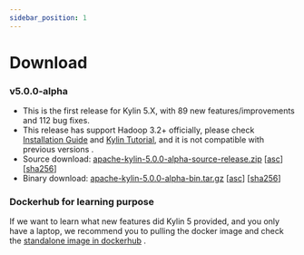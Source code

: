 ```yaml
---
sidebar_position: 1
---
```


# Download

### v5.0.0-alpha
- This is the first release for Kylin 5.X, with 89 new features/improvements and 112 bug fixes. 
- This release has support Hadoop 3.2+ officially, please check [Installation Guide](https://kylin.apache.org/5.0/docs/deployment/on-premises/installation/platform/install_on_apache_hadoop) and [Kylin Tutorial](https://kylin.apache.org/5.0/docs/quickstart/tutorial), and it is not compatible with previous versions . 
- Source download: [apache-kylin-5.0.0-alpha-source-release.zip](https://www.apache.org/dyn/closer.cgi/kylin/apache-kylin-5.0.0-alpha/apache-kylin-5.0.0-alpha-source-release.zip) \[[asc](https://www.apache.org/dist/kylin/apache-kylin-5.0.0-alpha/apache-kylin-5.0.0-alpha-source-release.zip.asc)\] \[[sha256](https://www.apache.org/dist/kylin/apache-kylin-5.0.0-alpha/apache-kylin-5.0.0-alpha-source-release.zip.sha256)\]
- Binary download: [apache-kylin-5.0.0-alpha-bin.tar.gz](https://www.apache.org/dyn/closer.cgi/kylin/apache-kylin-5.0.0-alpha/apache-kylin-5.0.0-alpha-bin.tar.gz) \[[asc](https://www.apache.org/dist/kylin/apache-kylin-5.0.0-alpha/apache-kylin-5.0.0-alpha-bin.tar.gz.asc)\] \[[sha256](https://www.apache.org/dist/kylin/apache-kylin-5.0.0-alpha/apache-kylin-5.0.0-alpha-bin.tar.gz.sha256)\]


### Dockerhub for learning purpose

If we want to learn what new features did Kylin 5 provided, and you only have a laptop,
we recommend you to pulling the docker image and check the [standalone image in dockerhub](https://hub.docker.com/r/apachekylin/apache-kylin-standalone) .

